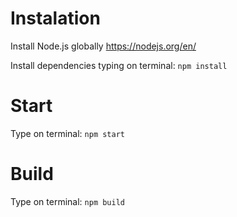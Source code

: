 # Instalation
Install Node.js globally https://nodejs.org/en/

Install dependencies typing on terminal: `npm install`

# Start
Type on terminal: `npm start`

# Build
Type on terminal: `npm build`

